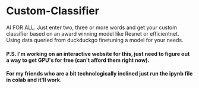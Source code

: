 # Custom-Classifier
AI FOR ALL. Just enter two, three or more words and get your custom classifier based on an award winning model like Resnet or efficientnet. Using data queried from duckduckgo finetuning a model for your needs.

#### P.S. I'm working on an interactive website for this, just need to figure out a way to get GPU's for free (can't afford them right now).
#### For my friends who are a bit technologically inclined just run the ipynb file in colab and it'll work.
